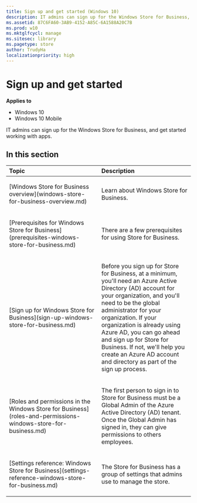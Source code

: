 ```yaml
---
title: Sign up and get started (Windows 10)
description: IT admins can sign up for the Windows Store for Business, and get started working with apps.
ms.assetid: 87C6FA60-3AB9-4152-A85C-6A1588A20C7B
ms.prod: w10
ms.mktglfcycl: manage
ms.sitesec: library
ms.pagetype: store
author: TrudyHa
localizationpriority: high
---
```


# Sign up and get started


**Applies to**

-   Windows 10
-   Windows 10 Mobile

IT admins can sign up for the Windows Store for Business, and get started working with apps.

## In this section


<table>
<colgroup>
<col width="50%" />
<col width="50%" />
</colgroup>
<thead>
<tr class="header">
<th align="left">Topic</th>
<th align="left">Description</th>
</tr>
</thead>
<tbody>
<tr class="odd">
<td align="left"><p>[Windows Store for Business overview](windows-store-for-business-overview.md)</p></td>
<td align="left"><p>Learn about Windows Store for Business.</p></td>
</tr>
<tr class="even">
<td align="left"><p>[Prerequisites for Windows Store for Business](prerequisites-windows-store-for-business.md)</p></td>
<td align="left"><p>There are a few prerequisites for using Store for Business.</p></td>
</tr>
<tr class="odd">
<td align="left"><p>[Sign up for Windows Store for Business](sign-up-windows-store-for-business.md)</p></td>
<td align="left"><p>Before you sign up for Store for Business, at a minimum, you'll need an Azure Active Directory (AD) account for your organization, and you'll need to be the global administrator for your organization. If your organization is already using Azure AD, you can go ahead and sign up for Store for Business. If not, we'll help you create an Azure AD account and directory as part of the sign up process.</p></td>
</tr>
<tr class="even">
<td align="left"><p>[Roles and permissions in the Windows Store for Business](roles-and-permissions-windows-store-for-business.md)</p></td>
<td align="left"><p>The first person to sign in to Store for Business must be a Global Admin of the Azure Active Directory (AD) tenant. Once the Global Admin has signed in, they can give permissions to others employees.</p></td>
</tr>
<tr class="odd">
<td align="left"><p>[Settings reference: Windows Store for Business](settings-reference-windows-store-for-business.md)</p></td>
<td align="left"><p>The Store for Business has a group of settings that admins use to manage the store.</p></td>
</tr>
</tbody>
</table>

 

 

 





